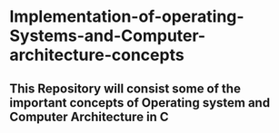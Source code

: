 # Implementation-of-operating-Systems-and-Computer-architecture-concepts

## This Repository will consist some of the important concepts of Operating system and Computer Architecture in C
